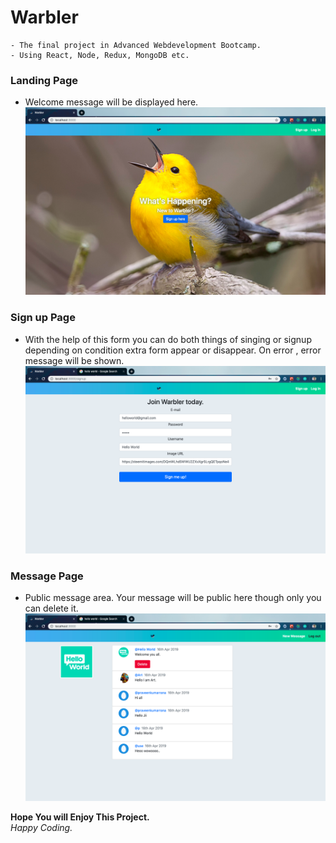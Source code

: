# Warbler
    - The final project in Advanced Webdevelopment Bootcamp.
    - Using React, Node, Redux, MongoDB etc.

### Landing Page
- Welcome message will be displayed here.  
![landing-page](demoSnapshots/landing.png)
### Sign up Page
- With the help of this form you can do both things of singing or signup depending on condition extra form appear or disappear. On error , error message will be shown.
![sign-up-page](demoSnapshots/signup.png)
### Message Page
- Public message area. Your message will be public here though only you can delete it.
![message-page](demoSnapshots/message.png)

**Hope You will Enjoy This Project.**  
_Happy Coding._